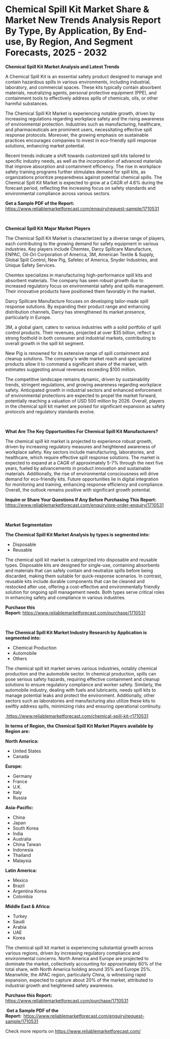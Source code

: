 <p><h1>Chemical Spill Kit Market Share & Market New Trends Analysis Report By Type, By Application, By End-use, By Region, And Segment Forecasts, 2025 - 2032</h1></p><p><strong>Chemical Spill Kit Market Analysis and Latest Trends</strong></p>
<p><p>A Chemical Spill Kit is an essential safety product designed to manage and contain hazardous spills in various environments, including industrial, laboratory, and commercial spaces. These kits typically contain absorbent materials, neutralizing agents, personal protective equipment (PPE), and containment tools to effectively address spills of chemicals, oils, or other harmful substances. </p><p>The Chemical Spill Kit Market is experiencing notable growth, driven by increasing regulations regarding workplace safety and the rising awareness of environmental protection. Industries such as manufacturing, healthcare, and pharmaceuticals are prominent users, necessitating effective spill response protocols. Moreover, the growing emphasis on sustainable practices encourages companies to invest in eco-friendly spill response solutions, enhancing market potential.</p><p>Recent trends indicate a shift towards customized spill kits tailored to specific industry needs, as well as the incorporation of advanced materials that improve absorption and containment efficiency. The rise in workplace safety training programs further stimulates demand for spill kits, as organizations prioritize preparedness against potential chemical spills. The Chemical Spill Kit Market is expected to grow at a CAGR of 4.6% during the forecast period, reflecting the increasing focus on safety standards and environmental compliance across various sectors.</p></p>
<p><strong>Get a Sample PDF of the Report:&nbsp;</strong> <a href="https://www.reliablemarketforecast.com/enquiry/request-sample/1710531?utm_campaign=2479&utm_medium=2&utm_source=Github&utm_content=ia&utm_term=27032025&utm_id=chemical-spill-kit">https://www.reliablemarketforecast.com/enquiry/request-sample/1710531</a></p>
<p>&nbsp;</p>
<p><strong>Chemical Spill Kit Major Market Players</strong></p>
<p><p>The Chemical Spill Kit Market is characterized by a diverse range of players, each contributing to the growing demand for safety equipment in various industries. Key players include Chemtex, Darcy Spillcare Manufacture, ENPAC, Oil-Dri Corporation of America, 3M, American Textile & Supply, Global Spill Control, New Pig, Safetec of America, Snyder Industries, and Unique Safety Services.</p><p>Chemtex specializes in manufacturing high-performance spill kits and absorbent materials. The company has seen robust growth due to increased regulatory focus on environmental safety and spills management. Their innovative products have positioned them favorably in the market.</p><p>Darcy Spillcare Manufacture focuses on developing tailor-made spill response solutions. By expanding their product range and enhancing distribution channels, Darcy has strengthened its market presence, particularly in Europe.</p><p>3M, a global giant, caters to various industries with a solid portfolio of spill control products. Their revenues, projected at over $35 billion, reflect a strong foothold in both consumer and industrial markets, contributing to overall growth in the spill kit segment.</p><p>New Pig is renowned for its extensive range of spill containment and cleanup solutions. The company's wide market reach and specialized products allow it to command a significant share of the market, with estimates suggesting annual revenues exceeding $100 million.</p><p>The competitive landscape remains dynamic, driven by sustainability trends, stringent regulations, and growing awareness regarding workplace safety. Anticipated growth in industrial sectors and enhanced enforcement of environmental protections are expected to propel the market forward, potentially reaching a valuation of USD 500 million by 2026. Overall, players in the chemical spill kit market are poised for significant expansion as safety protocols and regulatory standards evolve.</p></p>
<p>&nbsp;</p>
<p><strong>What Are The Key Opportunities For Chemical Spill Kit Manufacturers?</strong></p>
<p><p>The chemical spill kit market is projected to experience robust growth, driven by increasing regulatory measures and heightened awareness of workplace safety. Key sectors include manufacturing, laboratories, and healthcare, which require effective spill response solutions. The market is expected to expand at a CAGR of approximately 5-7% through the next five years, fueled by advancements in product innovation and sustainable materials. Additionally, the rise of environmental consciousness will drive demand for eco-friendly kits. Future opportunities lie in digital integration for monitoring and training, enhancing response efficiency and compliance. Overall, the outlook remains positive with significant growth potential.</p></p>
<p><strong>Inquire or Share Your Questions If Any Before Purchasing This Report:</strong> <a href="https://www.reliablemarketforecast.com/enquiry/pre-order-enquiry/1710531?utm_campaign=2479&utm_medium=2&utm_source=Github&utm_content=ia&utm_term=27032025&utm_id=chemical-spill-kit">https://www.reliablemarketforecast.com/enquiry/pre-order-enquiry/1710531</a></p>
<p>&nbsp;</p>
<p><strong>Market Segmentation</strong></p>
<p><strong>The Chemical Spill Kit Market Analysis by types is segmented into:</strong></p>
<p><ul><li>Disposable</li><li>Reusable</li></ul></p>
<p><p>The chemical spill kit market is categorized into disposable and reusable types. Disposable kits are designed for single-use, containing absorbents and materials that can safely contain and neutralize spills before being discarded, making them suitable for quick-response scenarios. In contrast, reusable kits include durable components that can be cleaned and restocked after use, offering a cost-effective and environmentally friendly solution for ongoing spill management needs. Both types serve critical roles in enhancing safety and compliance in various industries.</p></p>
<p><strong>Purchase this Report:&nbsp;</strong><a href="https://www.reliablemarketforecast.com/purchase/1710531?utm_campaign=2479&utm_medium=2&utm_source=Github&utm_content=ia&utm_term=27032025&utm_id=chemical-spill-kit">https://www.reliablemarketforecast.com/purchase/1710531</a></p>
<p>&nbsp;</p>
<p><strong>The Chemical Spill Kit Market Industry Research by Application is segmented into:</strong></p>
<p><ul><li>Chemical Production</li><li>Automobile</li><li>Others</li></ul></p>
<p><p>The chemical spill kit market serves various industries, notably chemical production and the automobile sector. In chemical production, spills can pose serious safety hazards, requiring effective containment and cleanup solutions to ensure regulatory compliance and worker safety. Similarly, the automobile industry, dealing with fuels and lubricants, needs spill kits to manage potential leaks and protect the environment. Additionally, other sectors such as laboratories and manufacturing also utilize these kits to swiftly address spills, minimizing risks and ensuring operational continuity.</p></p>
<p><a href="https://www.reliablemarketforecast.com/chemical-spill-kit-r1710531?utm_campaign=2479&utm_medium=2&utm_source=Github&utm_content=ia&utm_term=27032025&utm_id=chemical-spill-kit">&nbsp;https://www.reliablemarketforecast.com/chemical-spill-kit-r1710531</a></p>
<p><strong>In terms of Region, the Chemical Spill Kit Market Players available by Region are:</strong></p>
<p>
    <p> <strong> North America: </strong>
        <ul>
            <li>United States</li>
            <li>Canada</li>
        </ul>
        </p> 
    <p> <strong> Europe: </strong>
        <ul>
            <li>Germany</li>
            <li>France</li>
            <li>U.K.</li>
            <li>Italy</li>
            <li>Russia</li>
        </ul>
        </p> 
    <p> <strong> Asia-Pacific: </strong>
        <ul>
            <li>China</li>
            <li>Japan</li>
            <li>South Korea</li>
            <li>India</li>
            <li>Australia</li>
            <li>China Taiwan</li>
            <li>Indonesia</li>
            <li>Thailand</li>
            <li>Malaysia</li>
        </ul>
        </p> 
    <p> <strong> Latin America: </strong>
        <ul>
            <li>Mexico</li>
            <li>Brazil</li>
            <li>Argentina Korea</li>
            <li>Colombia</li>
        </ul>
        </p> 
    <p> <strong> Middle East & Africa: </strong>
        <ul>
            <li>Turkey</li>
            <li>Saudi</li>
            <li>Arabia</li>
            <li>UAE</li>
            <li>Korea</li>
        </ul>
    </p>
    </p>
<p><p>The chemical spill kit market is experiencing substantial growth across various regions, driven by increasing regulatory compliance and environmental concerns. North America and Europe are projected to dominate the market, collectively accounting for approximately 60% of the total share, with North America holding around 35% and Europe 25%. Meanwhile, the APAC region, particularly China, is witnessing rapid expansion, expected to capture about 20% of the market, attributed to industrial growth and heightened safety awareness.</p></p>
<p><strong>Purchase this Report: </strong><a href="https://www.reliablemarketforecast.com/purchase/1710531?utm_campaign=2479&utm_medium=2&utm_source=Github&utm_content=ia&utm_term=27032025&utm_id=chemical-spill-kit">https://www.reliablemarketforecast.com/purchase/1710531</a></p>
<p>&nbsp;<strong>Get a Sample PDF of the Report:&nbsp;&nbsp;</strong><a href="https://www.reliablemarketforecast.com/enquiry/request-sample/1710531?utm_campaign=2479&utm_medium=2&utm_source=Github&utm_content=ia&utm_term=27032025&utm_id=chemical-spill-kit">https://www.reliablemarketforecast.com/enquiry/request-sample/1710531</a></p>
<p><strong></strong></p>
<p>Check more reports on <a href="https://www.reliablemarketforecast.com/?utm_campaign=2479&utm_medium=2&utm_source=Github&utm_content=ia&utm_term=27032025&utm_id=chemical-spill-kit">https://www.reliablemarketforecast.com/</a></p>